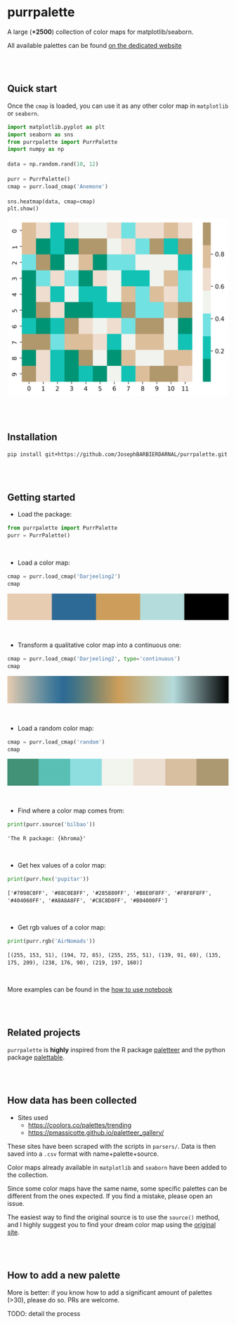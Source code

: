 # purrpalette

A large (**+2500**) collection of color maps for matplotlib/seaborn.

All available palettes can be found [on the dedicated website](https://josephbarbierdarnal.github.io/purrpalette/)

<br><br>

## Quick start

Once the `cmap` is loaded, you can use it as any other color map in `matplotlib` or `seaborn`.

```python
import matplotlib.pyplot as plt
import seaborn as sns
from purrpalette import PurrPalette
import numpy as np

data = np.random.rand(10, 12)

purr = PurrPalette()
cmap = purr.load_cmap('Anemone')

sns.heatmap(data, cmap=cmap)
plt.show()
```

![heatmap example](images/heatmap.png)

<br><br>

## Installation

```bash
pip install git+https://github.com/JosephBARBIERDARNAL/purrpalette.git
```

<br><br>

## Getting started

- Load the package:

```python
from purrpalette import PurrPalette
purr = PurrPalette()
```

<br>

- Load a color map:

```python
cmap = purr.load_cmap('Darjeeling2')
cmap
```

![Darjeeling2](images/Darjeeling2-qualitative.png)

<br>

- Transform a qualitative color map into a continuous one:

```python
cmap = purr.load_cmap('Darjeeling2', type='continuous')
cmap
```

![Darjeeling2](images/Darjeeling2-continuous.png)

<br>

- Load a random color map:

```python
cmap = purr.load_cmap('random')
cmap
```

![random](images/random.png)

<br>

- Find where a color map comes from:

```python
print(purr.source('bilbao'))
```

`'The R package: {khroma}'`

<br>

- Get hex values of a color map:

```python
print(purr.hex('pupitar'))
```

`['#7098C0FF',
 '#88C0E8FF',
 '#285880FF',
 '#B8E0F8FF',
 '#F8F8F8FF',
 '#404060FF',
 '#A8A8A8FF',
 '#C8C8D0FF',
 '#B04000FF']`

<br>

- Get rgb values of a color map:

```python
print(purr.rgb('AirNomads'))
```

`[(255, 153, 51),
 (194, 72, 65),
 (255, 255, 51),
 (139, 91, 69),
 (135, 175, 209),
 (238, 176, 90),
 (219, 197, 160)]`

<br>

More examples can be found in the [how to use notebook](https://github.com/JosephBARBIERDARNAL/purrpalette/blob/main/how_to_use.ipynb)

<br><br>

## Related projects

`purrpalette` is **highly** inspired from the R package [paletteer](https://github.com/EmilHvitfeldt/paletteer) and the python package [palettable](https://github.com/jiffyclub/palettable).

<br><br>

## How data has been collected

- Sites used
   - https://coolors.co/palettes/trending
   - https://pmassicotte.github.io/paletteer_gallery/

These sites have been scraped with the scripts in `parsers/`. Data is then saved into a `.csv` format with name+palette+source.

Color maps already available in `matplotlib` and `seaborn` have been added to the collection.

Since some color maps have the same name, some specific palettes can be different from the ones expected. If you find a mistake, please open an issue.

The easiest way to find the original source is to use the `source()` method, and I highly suggest you to find your dream color map using the [original site](https://josephbarbierdarnal.github.io/purrpalette/).

<br><br>

## How to add a new palette

More is better: if you know how to add a significant amount of palettes (>30), please do so. PRs are welcome.

TODO: detail the process